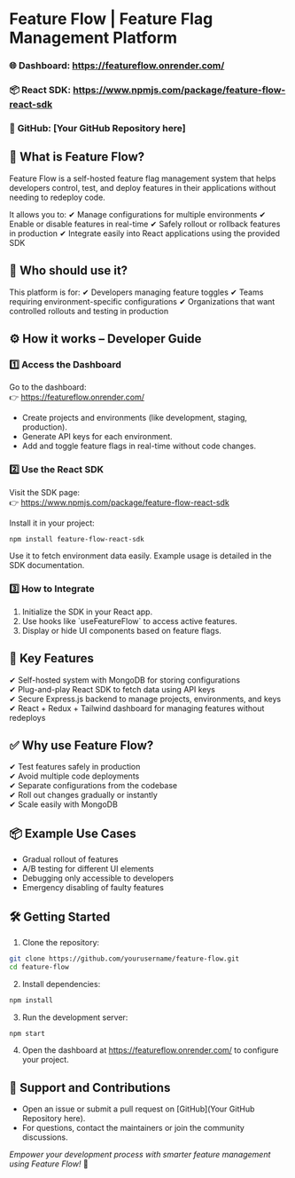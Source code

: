
# Feature Flow | Feature Flag Management Platform

### 🌐 **Dashboard:** https://featureflow.onrender.com/
### 📦 **React SDK:** https://www.npmjs.com/package/feature-flow-react-sdk
### 🔗 **GitHub:** [Your GitHub Repository here]

## 📖 What is Feature Flow?

Feature Flow is a self-hosted feature flag management system that helps developers control, test, and deploy features in their applications without needing to redeploy code.

It allows you to:
✔ Manage configurations for multiple environments
✔ Enable or disable features in real-time
✔ Safely rollout or rollback features in production
✔ Integrate easily into React applications using the provided SDK

## 🚀 Who should use it?

This platform is for:
✔ Developers managing feature toggles
✔ Teams requiring environment-specific configurations
✔ Organizations that want controlled rollouts and testing in production

## ⚙️ How it works – Developer Guide

### 1️⃣ Access the Dashboard

Go to the dashboard:  
👉 https://featureflow.onrender.com/

- Create projects and environments (like development, staging, production).
- Generate API keys for each environment.
- Add and toggle feature flags in real-time without code changes.

### 2️⃣ Use the React SDK

Visit the SDK page:  
👉 https://www.npmjs.com/package/feature-flow-react-sdk

Install it in your project:

```bash
npm install feature-flow-react-sdk
```

Use it to fetch environment data easily. Example usage is detailed in the SDK documentation.

### 3️⃣ How to Integrate

1. Initialize the SDK in your React app.
2. Use hooks like \`useFeatureFlow\` to access active features.
3. Display or hide UI components based on feature flags.

## 🔑 Key Features

✔ Self-hosted system with MongoDB for storing configurations  
✔ Plug-and-play React SDK to fetch data using API keys  
✔ Secure Express.js backend to manage projects, environments, and keys  
✔ React + Redux + Tailwind dashboard for managing features without redeploys

## ✅ Why use Feature Flow?

✔ Test features safely in production  
✔ Avoid multiple code deployments  
✔ Separate configurations from the codebase  
✔ Roll out changes gradually or instantly  
✔ Scale easily with MongoDB

## 📦 Example Use Cases

- Gradual rollout of features  
- A/B testing for different UI elements  
- Debugging only accessible to developers  
- Emergency disabling of faulty features

## 🛠 Getting Started

1. Clone the repository:
```bash
git clone https://github.com/yourusername/feature-flow.git
cd feature-flow
```

2. Install dependencies:
```bash
npm install
```

3. Run the development server:
```bash
npm start
```

4. Open the dashboard at https://featureflow.onrender.com/ to configure your project.

## 📩 Support and Contributions

- Open an issue or submit a pull request on [GitHub](Your GitHub Repository here).
- For questions, contact the maintainers or join the community discussions.

*Empower your development process with smarter feature management using Feature Flow!* 🚀
